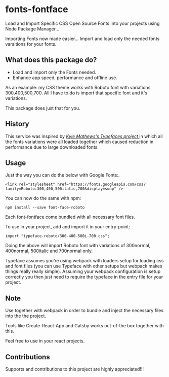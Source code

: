 # fonts-fontface

Load and Import Specific CSS Open Source Fonts into your projects using Node Package Manager...

Importing Fonts now made easier...
Import and load only the needed fonts varaitions for your fonts.

## What does this package do?

- Load and import only the Fonts needed.
- Enhance app speed, performance and offline use.

As an example: my CSS theme works with Roboto font with variations 300,400,500,700. All I have to do is import that specific font and it's variations.

This package does just that for you.

## History

This service was inspired by _[Kyle Mathews's Typefaces project ](https://github.com/KyleAMathews/typefaces)_ in which all the fonts variations were all loaded together which caused reduction in performance due to large downloaded fonts.

## Usage

Just the way you can do the below with Google Fonts:.

```
<link rel="stylesheet" href="https://fonts.googleapis.com/css?family=Roboto:300,400,500italic,700&display=swap" />
```

You can now do the same with npm:

```
npm install --save font-face-roboto
```

Each font-fontface come bundled with all necessary font files.

To use in your project, add and import it in your entry-point:

```
import "typeface-roboto/300-400-500i-700.css";
```

Doing the above will import Roboto font with variations of 300normal, 400normal, 500italic and 700normal only.

Typeface assumes you’re using webpack with loaders setup for loading css
and font files (you can use Typeface with other setups but webpack makes
things really really simple). Assuming your webpack configuration is
setup correctly you then just need to require the typeface in the entry
file for your project.

## Note

Use together with webpack in order to bundle and inject the necessary files into the the project.

Tools like Create-React-App and Gatsby works out-of-the box together with this.

Feel free to use in your react projects.

## Contributions

Supports and contributions to this project are highly appreciated!!!
